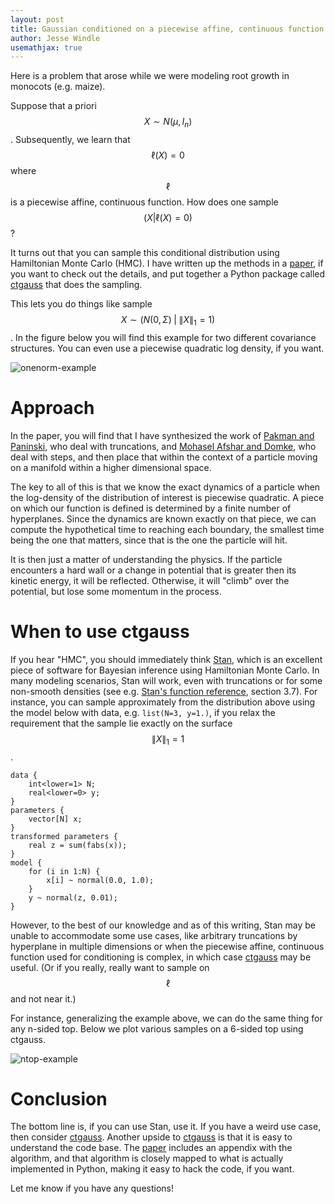 ```yaml
---
layout: post
title: Gaussian conditioned on a piecewise affine, continuous function
author: Jesse Windle
usemathjax: true
---
```


<script type="text/javascript" id="MathJax-script" async
  src="https://cdn.jsdelivr.net/npm/mathjax@3/es5/tex-mml-chtml.js">
</script>


Here is a problem that arose while we were modeling root growth in
monocots (e.g. maize).  

Suppose that a priori $$X \sim N(\mu, I_n)$$.  Subsequently, we learn
that $$\ell(X) = 0$$ where $$\ell$$ is a piecewise affine, continuous
function.  How does one sample $$(X \vert \ell(X) = 0)$$?

It turns out that you can sample this conditional distribution using
Hamiltonian Monte Carlo (HMC).  I have written up the methods in a
[paper][paper], if you want to check out the details, and put together
a Python package called [ctgauss][ctgauss] that does the sampling.

This lets you do things like sample $$X \sim (N(0, \Sigma) \; \vert \;
\|X\|_1 = 1)$$.  In the figure below you will find this example for
two different covariance structures.  You can even use a piecewise
quadratic log density, if you want.

![onenorm-example](../images/onenorm-example.jpg)


# Approach

In the paper, you will find that I have synthesized the work of
[Pakman and Paninski][Pakman14], who deal with truncations, and
[Mohasel Afshar and Domke][Afshar15], who deal with steps, and then
place that within the context of a particle moving on a manifold
within a higher dimensional space.

The key to all of this is that we know the exact dynamics of a
particle when the log-density of the distribution of interest is
piecewise quadratic.  A piece on which our function is defined is
determined by a finite number of hyperplanes.  Since the dynamics are
known exactly on that piece, we can compute the hypothetical time to
reaching each boundary, the smallest time being the one that matters,
since that is the one the particle will hit.

It is then just a matter of understanding the physics.  If the
particle encounters a hard wall or a change in potential that is
greater then its kinetic energy, it will be reflected.  Otherwise, it
will "climb" over the potential, but lose some momentum in the
process.



# When to use ctgauss

If you hear "HMC", you should immediately think
[Stan](https://mc-stan.org/), which is an excellent piece of software
for Bayesian inference using Hamiltonian Monte Carlo.  In many
modeling scenarios, Stan will work, even with truncations or for some
non-smooth densities (see e.g. [Stan's function
reference](https://mc-stan.org/docs/functions-reference/index.html),
section 3.7).  For instance, you can sample approximately from the
distribution above using the model below with data, e.g. `list(N=3,
y=1.)`, if you relax the requirement that the sample lie exactly
on the surface $$\|X\|_1 =1 $$.  

```
data {
	int<lower=1> N;
	real<lower=0> y;
}
parameters {
	vector[N] x;
}
transformed parameters {
	real z = sum(fabs(x));
}
model {
	for (i in 1:N) {
		x[i] ~ normal(0.0, 1.0);
	}
	y ~ normal(z, 0.01);
}
```

However, to the best of our knowledge and as of this writing, Stan may
be unable to accommodate some use cases, like arbitrary truncations by
hyperplane in multiple dimensions or when the piecewise affine,
continuous function used for conditioning is complex, in which case
[ctgauss][ctgauss] may be useful.  (Or if you really, really want to
sample on $$\ell$$ and not near it.)  


For instance, generalizing the example above, we can do the same thing
for any n-sided top.  Below we plot various samples on a 6-sided top
using ctgauss.

![ntop-example](../images/ntop-example.jpg)


# Conclusion

The bottom line is, if you can use Stan, use it.  If you have a weird
use case, then consider [ctgauss][ctgauss].  Another upside to
[ctgauss][ctgauss] is that it is easy to understand the code base.  The
[paper][paper] includes an appendix with the algorithm, and that
algorithm is closely mapped to what is actually implemented in Python,
making it easy to hack the code, if you want.  

Let me know if you have any questions!


[ctgauss]: https://github.com/jwindle/ctgauss

[paper]: https://arxiv.org/abs/2303.12185

[Pakman14]: https://arxiv.org/abs/1208.4118

[Afshar15]: https://proceedings.neurips.cc/paper/2015/file/8303a79b1e19a194f1875981be5bdb6f-Paper.pdf


